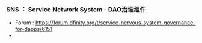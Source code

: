 ### SNS ： Service Network System - DAO治理组件

* Forum : https://forum.dfinity.org/t/service-nervous-system-governance-for-dapps/6151
* 